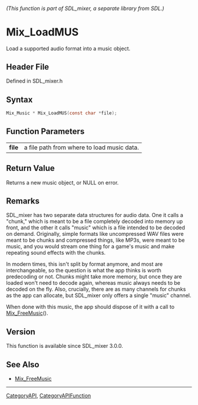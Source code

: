 ###### (This function is part of SDL_mixer, a separate library from SDL.)
# Mix_LoadMUS

Load a supported audio format into a music object.

## Header File

Defined in SDL_mixer.h

## Syntax

```c
Mix_Music * Mix_LoadMUS(const char *file);

```

## Function Parameters

|              |                                            |
| ------------ | ------------------------------------------ |
| **file**     | a file path from where to load music data. |

## Return Value

Returns a new music object, or NULL on error.

## Remarks

SDL_mixer has two separate data structures for audio data. One it calls a
"chunk," which is meant to be a file completely decoded into memory up
front, and the other it calls "music" which is a file intended to be
decoded on demand. Originally, simple formats like uncompressed WAV files
were meant to be chunks and compressed things, like MP3s, were meant to be
music, and you would stream one thing for a game's music and make repeating
sound effects with the chunks.

In modern times, this isn't split by format anymore, and most are
interchangeable, so the question is what the app thinks is worth
predecoding or not. Chunks might take more memory, but once they are loaded
won't need to decode again, whereas music always needs to be decoded on the
fly. Also, crucially, there are as many channels for chunks as the app can
allocate, but SDL_mixer only offers a single "music" channel.

When done with this music, the app should dispose of it with a call to
[Mix_FreeMusic](Mix_FreeMusic)().

## Version

This function is available since SDL_mixer 3.0.0.

## See Also

* [Mix_FreeMusic](Mix_FreeMusic)

----
[CategoryAPI](CategoryAPI), [CategoryAPIFunction](CategoryAPIFunction)


